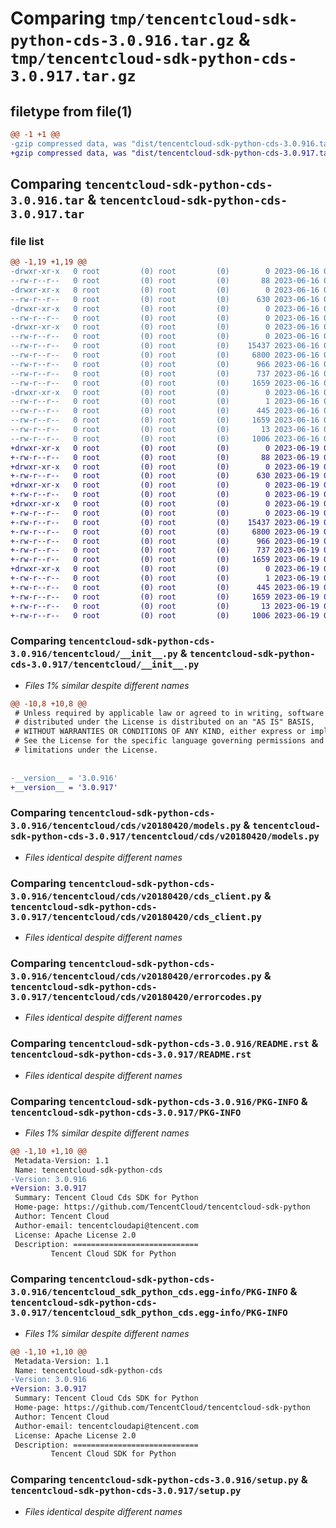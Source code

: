 # Comparing `tmp/tencentcloud-sdk-python-cds-3.0.916.tar.gz` & `tmp/tencentcloud-sdk-python-cds-3.0.917.tar.gz`

## filetype from file(1)

```diff
@@ -1 +1 @@
-gzip compressed data, was "dist/tencentcloud-sdk-python-cds-3.0.916.tar", last modified: Fri Jun 16 00:29:18 2023, max compression
+gzip compressed data, was "dist/tencentcloud-sdk-python-cds-3.0.917.tar", last modified: Mon Jun 19 00:20:19 2023, max compression
```

## Comparing `tencentcloud-sdk-python-cds-3.0.916.tar` & `tencentcloud-sdk-python-cds-3.0.917.tar`

### file list

```diff
@@ -1,19 +1,19 @@
-drwxr-xr-x   0 root         (0) root         (0)        0 2023-06-16 00:29:18.000000 tencentcloud-sdk-python-cds-3.0.916/
--rw-r--r--   0 root         (0) root         (0)       88 2023-06-16 00:29:18.000000 tencentcloud-sdk-python-cds-3.0.916/setup.cfg
-drwxr-xr-x   0 root         (0) root         (0)        0 2023-06-16 00:29:18.000000 tencentcloud-sdk-python-cds-3.0.916/tencentcloud/
--rw-r--r--   0 root         (0) root         (0)      630 2023-06-16 00:29:18.000000 tencentcloud-sdk-python-cds-3.0.916/tencentcloud/__init__.py
-drwxr-xr-x   0 root         (0) root         (0)        0 2023-06-16 00:29:18.000000 tencentcloud-sdk-python-cds-3.0.916/tencentcloud/cds/
--rw-r--r--   0 root         (0) root         (0)        0 2023-06-16 00:29:18.000000 tencentcloud-sdk-python-cds-3.0.916/tencentcloud/cds/__init__.py
-drwxr-xr-x   0 root         (0) root         (0)        0 2023-06-16 00:29:18.000000 tencentcloud-sdk-python-cds-3.0.916/tencentcloud/cds/v20180420/
--rw-r--r--   0 root         (0) root         (0)        0 2023-06-16 00:29:18.000000 tencentcloud-sdk-python-cds-3.0.916/tencentcloud/cds/v20180420/__init__.py
--rw-r--r--   0 root         (0) root         (0)    15437 2023-06-16 00:29:18.000000 tencentcloud-sdk-python-cds-3.0.916/tencentcloud/cds/v20180420/models.py
--rw-r--r--   0 root         (0) root         (0)     6800 2023-06-16 00:29:18.000000 tencentcloud-sdk-python-cds-3.0.916/tencentcloud/cds/v20180420/cds_client.py
--rw-r--r--   0 root         (0) root         (0)      966 2023-06-16 00:29:18.000000 tencentcloud-sdk-python-cds-3.0.916/tencentcloud/cds/v20180420/errorcodes.py
--rw-r--r--   0 root         (0) root         (0)      737 2023-06-16 00:29:18.000000 tencentcloud-sdk-python-cds-3.0.916/README.rst
--rw-r--r--   0 root         (0) root         (0)     1659 2023-06-16 00:29:18.000000 tencentcloud-sdk-python-cds-3.0.916/PKG-INFO
-drwxr-xr-x   0 root         (0) root         (0)        0 2023-06-16 00:29:18.000000 tencentcloud-sdk-python-cds-3.0.916/tencentcloud_sdk_python_cds.egg-info/
--rw-r--r--   0 root         (0) root         (0)        1 2023-06-16 00:29:18.000000 tencentcloud-sdk-python-cds-3.0.916/tencentcloud_sdk_python_cds.egg-info/dependency_links.txt
--rw-r--r--   0 root         (0) root         (0)      445 2023-06-16 00:29:18.000000 tencentcloud-sdk-python-cds-3.0.916/tencentcloud_sdk_python_cds.egg-info/SOURCES.txt
--rw-r--r--   0 root         (0) root         (0)     1659 2023-06-16 00:29:18.000000 tencentcloud-sdk-python-cds-3.0.916/tencentcloud_sdk_python_cds.egg-info/PKG-INFO
--rw-r--r--   0 root         (0) root         (0)       13 2023-06-16 00:29:18.000000 tencentcloud-sdk-python-cds-3.0.916/tencentcloud_sdk_python_cds.egg-info/top_level.txt
--rw-r--r--   0 root         (0) root         (0)     1006 2023-06-16 00:29:18.000000 tencentcloud-sdk-python-cds-3.0.916/setup.py
+drwxr-xr-x   0 root         (0) root         (0)        0 2023-06-19 00:20:19.000000 tencentcloud-sdk-python-cds-3.0.917/
+-rw-r--r--   0 root         (0) root         (0)       88 2023-06-19 00:20:19.000000 tencentcloud-sdk-python-cds-3.0.917/setup.cfg
+drwxr-xr-x   0 root         (0) root         (0)        0 2023-06-19 00:20:19.000000 tencentcloud-sdk-python-cds-3.0.917/tencentcloud/
+-rw-r--r--   0 root         (0) root         (0)      630 2023-06-19 00:20:19.000000 tencentcloud-sdk-python-cds-3.0.917/tencentcloud/__init__.py
+drwxr-xr-x   0 root         (0) root         (0)        0 2023-06-19 00:20:19.000000 tencentcloud-sdk-python-cds-3.0.917/tencentcloud/cds/
+-rw-r--r--   0 root         (0) root         (0)        0 2023-06-19 00:20:19.000000 tencentcloud-sdk-python-cds-3.0.917/tencentcloud/cds/__init__.py
+drwxr-xr-x   0 root         (0) root         (0)        0 2023-06-19 00:20:19.000000 tencentcloud-sdk-python-cds-3.0.917/tencentcloud/cds/v20180420/
+-rw-r--r--   0 root         (0) root         (0)        0 2023-06-19 00:20:19.000000 tencentcloud-sdk-python-cds-3.0.917/tencentcloud/cds/v20180420/__init__.py
+-rw-r--r--   0 root         (0) root         (0)    15437 2023-06-19 00:20:19.000000 tencentcloud-sdk-python-cds-3.0.917/tencentcloud/cds/v20180420/models.py
+-rw-r--r--   0 root         (0) root         (0)     6800 2023-06-19 00:20:19.000000 tencentcloud-sdk-python-cds-3.0.917/tencentcloud/cds/v20180420/cds_client.py
+-rw-r--r--   0 root         (0) root         (0)      966 2023-06-19 00:20:19.000000 tencentcloud-sdk-python-cds-3.0.917/tencentcloud/cds/v20180420/errorcodes.py
+-rw-r--r--   0 root         (0) root         (0)      737 2023-06-19 00:20:19.000000 tencentcloud-sdk-python-cds-3.0.917/README.rst
+-rw-r--r--   0 root         (0) root         (0)     1659 2023-06-19 00:20:19.000000 tencentcloud-sdk-python-cds-3.0.917/PKG-INFO
+drwxr-xr-x   0 root         (0) root         (0)        0 2023-06-19 00:20:19.000000 tencentcloud-sdk-python-cds-3.0.917/tencentcloud_sdk_python_cds.egg-info/
+-rw-r--r--   0 root         (0) root         (0)        1 2023-06-19 00:20:19.000000 tencentcloud-sdk-python-cds-3.0.917/tencentcloud_sdk_python_cds.egg-info/dependency_links.txt
+-rw-r--r--   0 root         (0) root         (0)      445 2023-06-19 00:20:19.000000 tencentcloud-sdk-python-cds-3.0.917/tencentcloud_sdk_python_cds.egg-info/SOURCES.txt
+-rw-r--r--   0 root         (0) root         (0)     1659 2023-06-19 00:20:19.000000 tencentcloud-sdk-python-cds-3.0.917/tencentcloud_sdk_python_cds.egg-info/PKG-INFO
+-rw-r--r--   0 root         (0) root         (0)       13 2023-06-19 00:20:19.000000 tencentcloud-sdk-python-cds-3.0.917/tencentcloud_sdk_python_cds.egg-info/top_level.txt
+-rw-r--r--   0 root         (0) root         (0)     1006 2023-06-19 00:20:19.000000 tencentcloud-sdk-python-cds-3.0.917/setup.py
```

### Comparing `tencentcloud-sdk-python-cds-3.0.916/tencentcloud/__init__.py` & `tencentcloud-sdk-python-cds-3.0.917/tencentcloud/__init__.py`

 * *Files 1% similar despite different names*

```diff
@@ -10,8 +10,8 @@
 # Unless required by applicable law or agreed to in writing, software
 # distributed under the License is distributed on an "AS IS" BASIS,
 # WITHOUT WARRANTIES OR CONDITIONS OF ANY KIND, either express or implied.
 # See the License for the specific language governing permissions and
 # limitations under the License.
 
 
-__version__ = '3.0.916'
+__version__ = '3.0.917'
```

### Comparing `tencentcloud-sdk-python-cds-3.0.916/tencentcloud/cds/v20180420/models.py` & `tencentcloud-sdk-python-cds-3.0.917/tencentcloud/cds/v20180420/models.py`

 * *Files identical despite different names*

### Comparing `tencentcloud-sdk-python-cds-3.0.916/tencentcloud/cds/v20180420/cds_client.py` & `tencentcloud-sdk-python-cds-3.0.917/tencentcloud/cds/v20180420/cds_client.py`

 * *Files identical despite different names*

### Comparing `tencentcloud-sdk-python-cds-3.0.916/tencentcloud/cds/v20180420/errorcodes.py` & `tencentcloud-sdk-python-cds-3.0.917/tencentcloud/cds/v20180420/errorcodes.py`

 * *Files identical despite different names*

### Comparing `tencentcloud-sdk-python-cds-3.0.916/README.rst` & `tencentcloud-sdk-python-cds-3.0.917/README.rst`

 * *Files identical despite different names*

### Comparing `tencentcloud-sdk-python-cds-3.0.916/PKG-INFO` & `tencentcloud-sdk-python-cds-3.0.917/PKG-INFO`

 * *Files 1% similar despite different names*

```diff
@@ -1,10 +1,10 @@
 Metadata-Version: 1.1
 Name: tencentcloud-sdk-python-cds
-Version: 3.0.916
+Version: 3.0.917
 Summary: Tencent Cloud Cds SDK for Python
 Home-page: https://github.com/TencentCloud/tencentcloud-sdk-python
 Author: Tencent Cloud
 Author-email: tencentcloudapi@tencent.com
 License: Apache License 2.0
 Description: ============================
         Tencent Cloud SDK for Python
```

### Comparing `tencentcloud-sdk-python-cds-3.0.916/tencentcloud_sdk_python_cds.egg-info/PKG-INFO` & `tencentcloud-sdk-python-cds-3.0.917/tencentcloud_sdk_python_cds.egg-info/PKG-INFO`

 * *Files 1% similar despite different names*

```diff
@@ -1,10 +1,10 @@
 Metadata-Version: 1.1
 Name: tencentcloud-sdk-python-cds
-Version: 3.0.916
+Version: 3.0.917
 Summary: Tencent Cloud Cds SDK for Python
 Home-page: https://github.com/TencentCloud/tencentcloud-sdk-python
 Author: Tencent Cloud
 Author-email: tencentcloudapi@tencent.com
 License: Apache License 2.0
 Description: ============================
         Tencent Cloud SDK for Python
```

### Comparing `tencentcloud-sdk-python-cds-3.0.916/setup.py` & `tencentcloud-sdk-python-cds-3.0.917/setup.py`

 * *Files identical despite different names*

